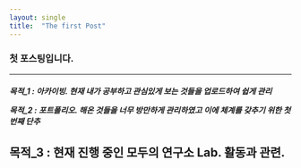 ```yaml
---
layout: single
title:  "The first Post"
---
```


### 첫 포스팅입니다.

----
<H5> 목적_1 : 아카이빙. 현재 내가 공부하고 관심있게 보는 것들을 업로드하여 쉽게 관리

목적_2 : 포트폴리오. 해온 것들을 너무 방만하게 관리하였고 이에 체계를 갖추기 위한 첫 번째 단추      
  
목적_3 : 현재 진행 중인 모두의 연구소 Lab. 활동과 관련. </H5>
----
